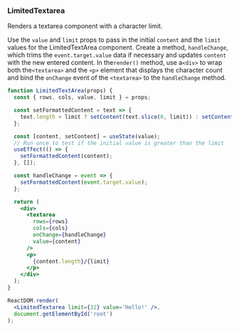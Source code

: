 ### LimitedTextarea

Renders a textarea component with a character limit.

Use the `value` and `limit` props to pass in the initial `content` and the `limit` values for the LimitedTextArea component.
Create a method, `handleChange`, which trims the `event.target.value` data if necessary and updates `content` with the new entered content.
In the`render()` method, use a`<div>` to wrap both the`<textarea>` and the `<p>` element that displays the character count and bind the `onChange` event of the `<textarea>` to the `handleChange` method.

```jsx
function LimitedTextArea(props) {
  const { rows, cols, value, limit } = props;

  const setFormattedContent = text => {
    text.length > limit ? setContent(text.slice(0, limit)) : setContent(text);
  };

  const [content, setContent] = useState(value);
  // Run once to test if the initial value is greater than the limit
  useEffect(() => {
    setFormattedContent(content);
  }, []);

  const handleChange = event => {
    setFormattedContent(event.target.value);
  };

  return (
    <div>
      <textarea
        rows={rows}
        cols={cols}
        onChange={handleChange}
        value={content}
      />
      <p>
        {content.length}/{limit}
      </p>
    </div>
  );
}
```

```jsx
ReactDOM.render(
  <LimitedTextarea limit={32} value='Hello!' />,
  document.getElementById('root')
);
```
<!-- tags: input,state,class -->

<!-- expertise: 0 -->


